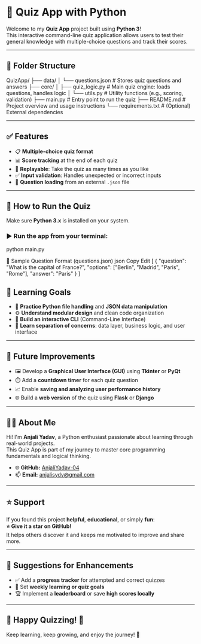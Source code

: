 # 🧠 Quiz App with Python

Welcome to my **Quiz App** project built using **Python 3**!  
This interactive command-line quiz application allows users to test their general knowledge with multiple-choice questions and track their scores.

---

## 📁 Folder Structure

QuizApp/
├── data/
│ └── questions.json # Stores quiz questions and answers
├── core/
│ ├── quiz_logic.py # Main quiz engine: loads questions, handles logic
│ └── utils.py # Utility functions (e.g., scoring, validation)
├── main.py # Entry point to run the quiz
├── README.md # Project overview and usage instructions
└── requirements.txt # (Optional) External dependencies


---

## ✅ Features

- 📋 **Multiple-choice quiz format**
- 📊 **Score tracking** at the end of each quiz
- 🔁 **Replayable**: Take the quiz as many times as you like
- ✅ **Input validation**: Handles unexpected or incorrect inputs
- 🧩 **Question loading** from an external `.json` file

---

## 🚀 How to Run the Quiz

Make sure **Python 3.x** is installed on your system.

### ▶️ Run the app from your terminal:

python main.py

🧾 Sample Question Format (questions.json)
json
Copy
Edit
[
  {
    "question": "What is the capital of France?",
    "options": ["Berlin", "Madrid", "Paris", "Rome"],
    "answer": "Paris"
  }
]

## 🎯 Learning Goals

- 📂 **Practice Python file handling** and **JSON data manipulation**
- ⚙️ **Understand modular design** and clean code organization
- 🧱 **Build an interactive CLI** (Command-Line Interface)
- 🚀 **Learn separation of concerns**: data layer, business logic, and user interface

---

## 🔧 Future Improvements

- 🖼️ Develop a **Graphical User Interface (GUI)** using **Tkinter** or **PyQt**
- ⏱️ Add a **countdown timer** for each quiz question
- 📈 Enable **saving and analyzing user performance history**
- 🌐 Build a **web version** of the quiz using **Flask** or **Django**

---

## 👩‍💻 About Me

Hi! I'm **Anjali Yadav**, a Python enthusiast passionate about learning through real-world projects.  
This Quiz App is part of my journey to master core programming fundamentals and logical thinking.

- 🌐 **GitHub:** [AnjaliYadav-04](https://github.com/AnjaliYadav-04)  
- 📫 **Email:** anjalisydv@gmail.com

---

## ⭐ Support

If you found this project **helpful**, **educational**, or simply **fun**:  
**⭐ Give it a star on GitHub!**  
It helps others discover it and keeps me motivated to improve and share more.

---

## 📝 Suggestions for Enhancements

- ✅ Add a **progress tracker** for attempted and correct quizzes  
- 📅 Set **weekly learning or quiz goals**  
- 🏆 Implement a **leaderboard** or save **high scores locally**  

---

## 🎉 Happy Quizzing! 🧠

Keep learning, keep growing, and enjoy the journey! 🚀
